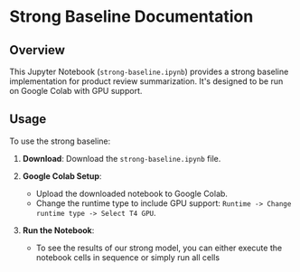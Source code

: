 # Strong Baseline Documentation

## Overview
This Jupyter Notebook (`strong-baseline.ipynb`) provides a strong baseline implementation for product review summarization. It's designed to be run on Google Colab with GPU support.

## Usage
To use the strong baseline:

1. **Download**: Download the `strong-baseline.ipynb` file.

2. **Google Colab Setup**:
    - Upload the downloaded notebook to Google Colab.
    - Change the runtime type to include GPU support: `Runtime -> Change runtime type -> Select T4 GPU`.

3. **Run the Notebook**:
    - To see the results of our strong model, you can either execute the notebook cells in sequence or simply run all cells